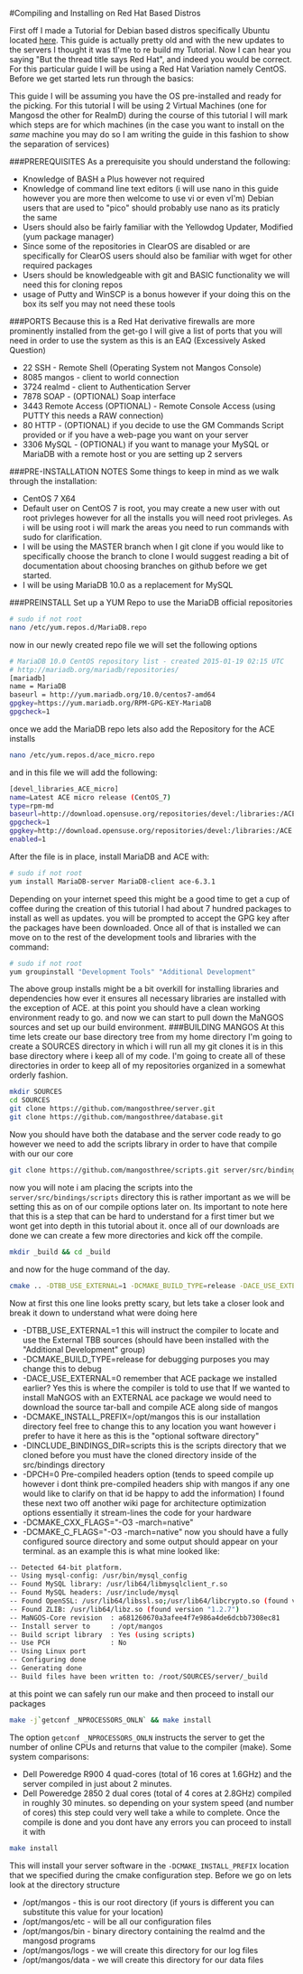 #Compiling and Installing on Red Hat Based Distros

First off I made a Tutorial for Debian based distros specifically Ubuntu located [here](http://ubuntuforums.org/showthread.php?t=1964479). This guide is actually pretty old and with the new updates to the servers I thought it was tI'me to re build my Tutorial. Now I can hear you saying "But the thread title says Red Hat", and indeed you would be correct. For this particular guide I will be using a Red Hat Variation namely CentOS. Before we get started lets run through the basics:

This guide I will be assuming you have the OS pre-installed and ready for the picking.
For this tutorial I will be using 2 Virtual Machines (one for Mangosd the other for RealmD) during the course of this tutorial I will mark which steps are for which machines (in the case you want to install on the *same* machine you may do so I am writing the guide in this fashion to show the separation of services)

###PREREQUISITES
As a prerequisite you should understand the following:
+ Knowledge of BASH a Plus however not required
+ Knowledge of command line text editors (i will use nano in this guide however you are more then welcome to use vi or even vI'm) Debian users that are used to "pico" should probably use nano as its praticly the same
+ Users should also be fairly familiar with the Yellowdog Updater, Modified (yum package manager)
+ Since some of the repositories in ClearOS are disabled or are specifically for ClearOS users should also be familiar with wget for other required packages
+ Users should be knowledgeable with git and BASIC functionality we will need this for cloning repos
+ usage of Putty and WinSCP is a bonus however if your doing this on the box its self you may not need these tools

###PORTS
Because this is a Red Hat derivative firewalls are more prominently installed from the get-go I will give a list of ports that you will need in order to use the system as this is an EAQ (Excessively Asked Question)
+ 22 SSH - Remote Shell (Operating System not Mangos Console)
+ 8085 mangos - client to world connection
+ 3724 realmd - client to Authentication Server
+ 7878 SOAP - (OPTIONAL) Soap interface
+ 3443 Remote Access (OPTIONAL) - Remote Console Access (using PUTTY this needs a RAW connection)
+ 80 HTTP - (OPTIONAL) if you decide to use the GM Commands Script provided or if you have a web-page you want on your server
+ 3306 MySQL - (OPTIONAL) if you want to manage your MySQL or MariaDB with a remote host or you are setting up 2 servers

###PRE-INSTALLATION NOTES
Some things to keep in mind as we walk through the installation:
+ CentOS 7 X64
+ Default user on CentOS 7 is root, you may create a new user with out root privleges however for all the installs you will need root privleges. As i will be using root i will mark the areas you need to run commands with sudo for clarification.
+ I will be using the MASTER branch when I git clone if you would like to specifically choose the branch to clone I would suggest reading a bit of documentation about choosing branches on github before we get started.
+ I will be using MariaDB 10.0 as a replacement for MySQL


###PREINSTALL
Set up a YUM Repo to use the MariaDB official repositories
```bash
# sudo if not root
nano /etc/yum.repos.d/MariaDB.repo
```
now in our newly created repo file we will set the following options
```bash
# MariaDB 10.0 CentOS repository list - created 2015-01-19 02:15 UTC
# http://mariadb.org/mariadb/repositories/
[mariadb]
name = MariaDB
baseurl = http://yum.mariadb.org/10.0/centos7-amd64
gpgkey=https://yum.mariadb.org/RPM-GPG-KEY-MariaDB
gpgcheck=1
```
once we add the MariaDB repo lets also add the Repository for the ACE installs
```bash
nano /etc/yum.repos.d/ace_micro.repo
```
and in this file we will add the following:
```bash
[devel_libraries_ACE_micro]
name=Latest ACE micro release (CentOS_7)
type=rpm-md
baseurl=http://download.opensuse.org/repositories/devel:/libraries:/ACE:/micro/CentOS_7/
gpgcheck=1
gpgkey=http://download.opensuse.org/repositories/devel:/libraries:/ACE:/micro/CentOS_7/repodata/repomd.xml.key
enabled=1
```
After the file is in place, install MariaDB and ACE with:
```bash
# sudo if not root
yum install MariaDB-server MariaDB-client ace-6.3.1
```
Depending on your internet speed this might be a good time to get a cup of coffee during the creation of this tutorial I had about 7 hundred packages to install as well as updates.
you will be prompted to accept the GPG key after the packages have been downloaded. Once all of that is installed we can move on to the rest of the development tools and libraries with the command:
```bash
# sudo if not root
yum groupinstall "Development Tools" "Additional Development"
```
The above group installs might be a bit overkill for installing libraries and dependencies how ever it ensures all necessary libraries are installed with the exception of ACE.
at this point you should have a clean working environment ready to go. and now we can start to pull down the MaNGOS sources and set up our build environment.
###BUILDING MANGOS
At this time lets create our base directory tree from my home directory I'm going to create a SOURCES directory in which i will run all my git clones it is in this base directory where i keep all of my code.
I'm going to create all of these directories in order to keep all of my repositories organized in a somewhat orderly fashion.
```bash
mkdir SOURCES
cd SOURCES
git clone https://github.com/mangosthree/server.git
git clone https://github.com/mangosthree/database.git
```
Now you should have both the database and the server code ready to go however we need to add the scripts library in order to have that compile with our our core
```bash
git clone https://github.com/mangosthree/scripts.git server/src/bindings/scripts
```
now you will note i am placing the scripts into the `server/src/bindings/scripts` directory this is rather important as we will be setting this as on of our compile options later on. Its important to note here that this is a step that can be hard to understand for a first timer but we wont get into depth in this tutorial about it.
once all of our downloads are done we can create a few more directories and kick off the compile.
```bash
mkdir _build && cd _build
```
and now for the huge command of the day.
```bash
cmake .. -DTBB_USE_EXTERNAL=1 -DCMAKE_BUILD_TYPE=release -DACE_USE_EXTERNAL=0 -DCMAKE_INSTALL_PREFIX=/opt/mangos -DINCLUDE_BINDINGS_DIR=scripts -DPCH=0 -DCMAKE_CXX_FLAGS="-O3 -march=native" -DCMAKE_C_FLAGS="-O3 -march=native"
```
Now at first this one line looks pretty scary, but lets take a closer look and break it down to understand what were doing here
+ -DTBB_USE_EXTERNAL=1 this will instruct the compiler to locate and use the External TBB sources (should have been installed with the "Additional Development" group)
+ -DCMAKE_BUILD_TYPE=release for debugging purposes you may change this to debug
+ -DACE_USE_EXTERNAL=0 remember that ACE package we installed earlier? Yes this is where the compiler is told to use that If we wanted to install MaNGOS with an EXTERNAL ace package we would need to download the source tar-ball and compile ACE along side of mangos
+ -DCMAKE_INSTALL_PREFIX=/opt/mangos this is our installation directory feel free to change this to any location you want however i prefer to have it here as this is the "optional software directory"
+ -DINCLUDE_BINDINGS_DIR=scripts this is the scripts directory that we cloned before you must have the cloned directory inside of the src/bindings directory
+ -DPCH=0 Pre-compiled headers option (tends to speed compile up however i dont think pre-compiled headers ship with mangos if any one would like to clarify on that id be happy to add the information)
I found these next two off another wiki page for architecture optimization options essentially it stream-lines the code for your hardware
+ -DCMAKE_CXX_FLAGS="-O3 -march=native"
+ -DCMAKE_C_FLAGS="-O3 -march=native"
now you should have a fully configured source directory and some output should appear on your terminal. as an example this is what mine looked like:
```bash
-- Detected 64-bit platform.
-- Using mysql-config: /usr/bin/mysql_config
-- Found MySQL library: /usr/lib64/libmysqlclient_r.so
-- Found MySQL headers: /usr/include/mysql
-- Found OpenSSL: /usr/lib64/libssl.so;/usr/lib64/libcrypto.so (found version "1.0.1e")
-- Found ZLIB: /usr/lib64/libz.so (found version "1.2.7")
-- MaNGOS-Core revision  : a681260670a3afee4f7e986a4de6dcbb7308ec81
-- Install server to     : /opt/mangos
-- Build script library  : Yes (using scripts)
-- Use PCH               : No
-- Using Linux port
-- Configuring done
-- Generating done
-- Build files have been written to: /root/SOURCES/server/_build
```
at this point we can safely run our make and then proceed to install our packages
```bash
make -j`getconf _NPROCESSORS_ONLN` && make install
```
The option `getconf _NPROCESSORS_ONLN` instructs the server to get the number of online CPUs and returns that value to the compiler (make). Some system comparisons:
+ Dell Poweredge R900 4 quad-cores (total of 16 cores at 1.6GHz) and the server compiled in just about 2 minutes. 
+ Dell Poweredge 2850 2 dual cores (total of 4 cores at 2.8GHz) compiled in roughly 30 minutes.
so depending on your system speed (and number of cores) this step could very well take a while to complete. Once the compile is done and you dont have any errors you can proceed to install it with
```bash
make install
```
This will install your server software in the `-DCMAKE_INSTALL_PREFIX` location that we specified during the cmake configuration step. Before we go on lets look at the directory structure
+ /opt/mangos - this is our root directory (if yours is different you can substitute this value for your location)
+ /opt/mangos/etc - will be all our configuration files
+ /opt/mangos/bin - binary directory containing the realmd and the mangosd programs
+ /opt/mangos/logs - we will create this directory for our log files
+ /opt/mangos/data - we will create this directory for our data files